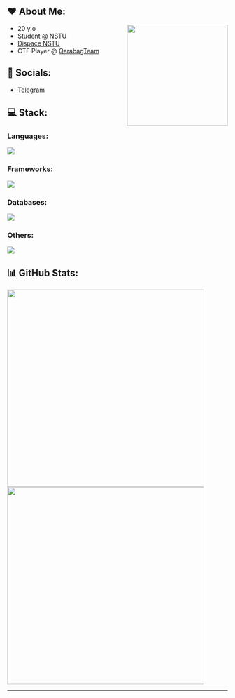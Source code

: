 ## ❤️ About Me:
- 20 y.o <img align="right" src="https://media1.giphy.com/media/Dh5q0sShxgp13DwrvG/giphy.gif?cid=ecf05e473qsnfatbrt390rjdhnmx4s7gtu6ou6q6wwbvehwr&ep=v1_gifs_search&rid=giphy.gif" width="230"/>
- Student @ NSTU 
- [Dispace NSTU](https://dispace.edu.nstu.ru)
- CTF Player @ [QarabagTeam](https://github.com/Qarabag-Team)


 ## 📱 Socials:
 - [Telegram](https://t.me/kirill_13311)


## 💻 Stack:
### Languages:
<p>
 <a href="https://skillicons.dev">
   <img src="https://skillicons.dev/icons?i=go,py,js,ts,solidity,bash"/>
 </a>
</p>

### Frameworks:
<p>
 <a href="https://skillicons.dev">
   <img src="https://skillicons.dev/icons?i=fastapi,express"/>
 </a>
</p>

### Databases:
<p>
 <a href="https://skillicons.dev">
   <img src="https://skillicons.dev/icons?i=postgres,redis,mysql"/>
 </a>
</p>

### Others:
<p>
 <a href="https://skillicons.dev">
   <img src="https://skillicons.dev/icons?i=ansible,docker,kubernetes,githubactions,grafana,kafka,linux,netlify,nginx&perline=3"/>
 </a>
</p>


## 📊 GitHub Stats:
<a height="200" href="https://github.com/KirillEL/github-readme-stats">
    <img width="450" src="https://github-readme-stats.vercel.app/api?username=KirillEL&theme=blueberry&hide_border=false&include_all_commits=true&count_private=true">
</a>
<br>
<a href="https://github.com/KirillEL/github-readme-stats">
    <img width="450" src="https://github-readme-streak-stats.herokuapp.com/?user=KirillEL&theme=blueberry&hide_border=false">
</a>
<br>



---



